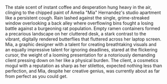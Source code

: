 The stale scent of instant coffee and desperation hung heavy in the air, clinging to the chipped paint of Amelia "Mia" Hernandez's studio apartment like a persistent cough.  Rain lashed against the single, grime-streaked window overlooking a back alley where overflowing bins fought a losing battle against a burgeoning rat population.  Empty ramen containers formed a precarious landscape on her cluttered desk, a stark contrast to the vibrant, digitally rendered butterflies that fluttered across her laptop screen.  Mia, a graphic designer with a talent for creating breathtaking visuals and an equally impressive talent for ignoring deadlines, stared at the flickering cursor, the weight of a looming presentation for a notoriously demanding client pressing down on her like a physical burden.  The client, a cosmetics mogul with a reputation as sharp as her stilettos, expected nothing less than perfection, and Mia, despite her creative genius, was currently about as far from perfect as you could get.
